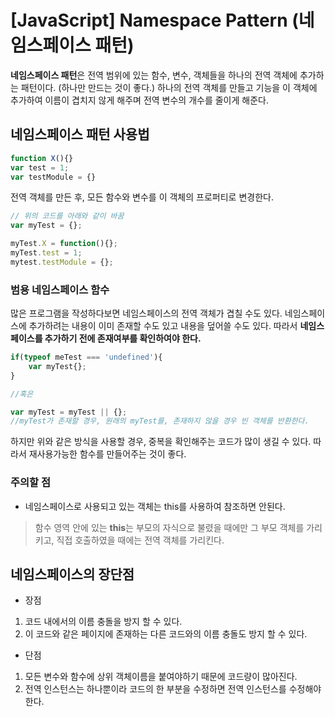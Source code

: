 # [JavaScript] Namespace Pattern (네임스페이스 패턴)


**네임스페이스 패턴**은 전역 범위에 있는 함수, 변수, 객체들을 하나의 전역 객체에 추가하는 패턴이다. (하나만 만드는 것이 좋다.)
하나의 전역 객체를 만들고 기능을 이 객체에 추가하여 이름이 겹치지 않게 해주며 전역 변수의 개수를 줄이게 해준다.

## 네임스페이스 패턴 사용법
```javascript
function X(){}
var test = 1;
var testModule = {}
```
전역 객체를 만든 후, 모든 함수와 변수를 이 객체의 프로퍼티로 변경한다.
```javascript
// 위의 코드를 아래와 같이 바꿈
var myTest = {};

myTest.X = function(){};
myTest.test = 1;
mytest.testModule = {};
```
### 범용 네임스페이스 함수
많은 프로그램을 작성하다보면 네임스페이스의 전역 객체가 겹칠 수도 있다.
네임스페이스에 추가하려는 내용이 이미 존재할 수도 있고 내용을 덮어쓸 수도 있다.
따라서 **네임스페이스를 추가하기 전에 존재여부를 확인하여야 한다.**

```javascript
if(typeof meTest === 'undefined'){
	var myTest{};
}

//혹은

var myTest = myTest || {};
//myTest가 존재할 경우, 원래의 myTest를, 존재하지 않을 경우 빈 객체를 반환한다.
```
하지만 위와 같은 방식을 사용할 경우, 중복을 확인해주는 코드가 많이 생길 수 있다.
따라서 재사용가능한 함수를 만들어주는 것이 좋다.


### 주의할 점
 - 네임스페이스로 사용되고 있는 객체는 this를 사용하여 참조하면 안된다.
 > 함수 영역 안에 있는 **this**는 부모의 자식으로 불렸을 때에만 그 부모 객체를 가리키고, 직접 호출하였을 때에는 전역 객체를 가리킨다.


## 네임스페이스의 장단점
- 장점
1. 코드 내에서의 이름 충돌을 방지 할 수 있다.
2. 이 코드와 같은 페이지에 존재하는 다른 코드와의 이름 충돌도 방지 할 수 있다. 
- 단점
1. 모든 변수와 함수에 상위 객체이름을 붙여야하기 때문에 코드량이 많아진다.
2. 전역 인스턴스는 하나뿐이라 코드의 한 부분을 수정하면 전역 인스턴스를 수정해야 한다.  